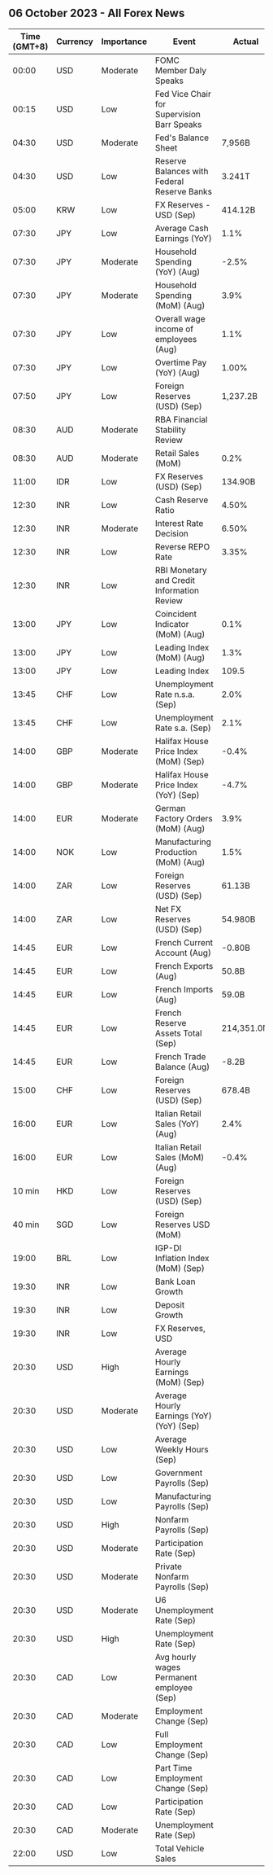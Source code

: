 ## 06 October 2023 - All Forex News

| Time (GMT+8) | Currency | Importance | Event | Actual | Forecast | Previous |
|------|----------|------------|-------|--------|----------|----------|
| 00:00 | USD | Moderate | FOMC Member Daly Speaks |  |  |  |
| 00:15 | USD | Low | Fed Vice Chair for Supervision Barr Speaks |  |  |  |
| 04:30 | USD | Moderate | Fed's Balance Sheet | 7,956B |  | 8,002B |
| 04:30 | USD | Low | Reserve Balances with Federal Reserve Banks | 3.241T |  | 3.168T |
| 05:00 | KRW | Low | FX Reserves - USD (Sep) | 414.12B |  | 418.30B |
| 07:30 | JPY | Low | Average Cash Earnings (YoY) | 1.1% | 1.5% | 1.1% |
| 07:30 | JPY | Moderate | Household Spending (YoY) (Aug) | -2.5% | -4.3% | -5.0% |
| 07:30 | JPY | Moderate | Household Spending (MoM) (Aug) | 3.9% | 0.9% | -2.7% |
| 07:30 | JPY | Low | Overall wage income of employees (Aug) | 1.1% |  | 1.1% |
| 07:30 | JPY | Low | Overtime Pay (YoY) (Aug) | 1.00% |  | 0.00% |
| 07:50 | JPY | Low | Foreign Reserves (USD) (Sep) | 1,237.2B |  | 1,251.2B |
| 08:30 | AUD | Moderate | RBA Financial Stability Review |  |  |  |
| 08:30 | AUD | Moderate | Retail Sales (MoM) | 0.2% | 0.2% | 0.5% |
| 11:00 | IDR | Low | FX Reserves (USD) (Sep) | 134.90B |  | 137.10B |
| 12:30 | INR | Low | Cash Reserve Ratio | 4.50% | 4.50% | 4.50% |
| 12:30 | INR | Moderate | Interest Rate Decision | 6.50% | 6.50% | 6.50% |
| 12:30 | INR | Low | Reverse REPO Rate | 3.35% |  | 3.35% |
| 12:30 | INR | Low | RBI Monetary and Credit Information Review |  |  |  |
| 13:00 | JPY | Low | Coincident Indicator (MoM) (Aug) | 0.1% |  | -1.4% |
| 13:00 | JPY | Low | Leading Index (MoM) (Aug) | 1.3% |  | -0.6% |
| 13:00 | JPY | Low | Leading Index | 109.5 | 109.0 | 108.2 |
| 13:45 | CHF | Low | Unemployment Rate n.s.a. (Sep) | 2.0% |  | 2.0% |
| 13:45 | CHF | Low | Unemployment Rate s.a. (Sep) | 2.1% | 2.1% | 2.1% |
| 14:00 | GBP | Moderate | Halifax House Price Index (MoM) (Sep) | -0.4% | -0.8% | -1.8% |
| 14:00 | GBP | Moderate | Halifax House Price Index (YoY) (Sep) | -4.7% |  | -4.5% |
| 14:00 | EUR | Moderate | German Factory Orders (MoM) (Aug) | 3.9% | 1.8% | -11.3% |
| 14:00 | NOK | Low | Manufacturing Production (MoM) (Aug) | 1.5% |  | -1.3% |
| 14:00 | ZAR | Low | Foreign Reserves (USD) (Sep) | 61.13B |  | 62.00B |
| 14:00 | ZAR | Low | Net FX Reserves (USD) (Sep) | 54.980B |  | 55.444B |
| 14:45 | EUR | Low | French Current Account (Aug) | -0.80B |  | -1.80B |
| 14:45 | EUR | Low | French Exports (Aug) | 50.8B |  | 52.6B |
| 14:45 | EUR | Low | French Imports (Aug) | 59.0B |  | 60.7B |
| 14:45 | EUR | Low | French Reserve Assets Total (Sep) | 214,351.0M |  | 215,995.0M |
| 14:45 | EUR | Low | French Trade Balance (Aug) | -8.2B | -8.9B | -8.1B |
| 15:00 | CHF | Low | Foreign Reserves (USD) (Sep) | 678.4B |  | 694.0B |
| 16:00 | EUR | Low | Italian Retail Sales (YoY) (Aug) | 2.4% |  | 2.8% |
| 16:00 | EUR | Low | Italian Retail Sales (MoM) (Aug) | -0.4% | 0.0% | 0.4% |
| 10 min | HKD | Low | Foreign Reserves (USD) (Sep) |  |  | 418.40B |
| 40 min | SGD | Low | Foreign Reserves USD (MoM) |  |  | 337.3B |
| 19:00 | BRL | Low | IGP-DI Inflation Index (MoM) (Sep) |  |  | 0.05% |
| 19:30 | INR | Low | Bank Loan Growth |  |  | 19.8% |
| 19:30 | INR | Low | Deposit Growth |  |  | 13.6% |
| 19:30 | INR | Low | FX Reserves, USD |  |  | 590.70B |
| 20:30 | USD | High | Average Hourly Earnings (MoM) (Sep) |  | 0.3% | 0.2% |
| 20:30 | USD | Moderate | Average Hourly Earnings (YoY) (YoY) (Sep) |  | 4.3% | 4.3% |
| 20:30 | USD | Low | Average Weekly Hours (Sep) |  | 34.4 | 34.4 |
| 20:30 | USD | Low | Government Payrolls (Sep) |  |  | 8.0K |
| 20:30 | USD | Low | Manufacturing Payrolls (Sep) |  | 5K | 16K |
| 20:30 | USD | High | Nonfarm Payrolls (Sep) |  | 170K | 187K |
| 20:30 | USD | Moderate | Participation Rate (Sep) |  |  | 62.8% |
| 20:30 | USD | Moderate | Private Nonfarm Payrolls (Sep) |  | 160K | 179K |
| 20:30 | USD | Moderate | U6 Unemployment Rate (Sep) |  |  | 7.1% |
| 20:30 | USD | High | Unemployment Rate (Sep) |  | 3.7% | 3.8% |
| 20:30 | CAD | Low | Avg hourly wages Permanent employee (Sep) |  |  | 5.2% |
| 20:30 | CAD | Moderate | Employment Change (Sep) |  | 20.0K | 39.9K |
| 20:30 | CAD | Low | Full Employment Change (Sep) |  |  | 32.2K |
| 20:30 | CAD | Low | Part Time Employment Change (Sep) |  |  | 7.8K |
| 20:30 | CAD | Low | Participation Rate (Sep) |  |  | 65.5% |
| 20:30 | CAD | Moderate | Unemployment Rate (Sep) |  | 5.6% | 5.5% |
| 22:00 | USD | Low | Total Vehicle Sales |  |  | 15.00M |
